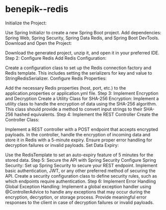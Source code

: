 # benepik--redis


Initialize the Project:

Use Spring Initializr to create a new Spring Boot project.
Add dependencies: Spring Web, Spring Security, Spring Data Redis, and Spring Boot DevTools.
Download and Open the Project:

Download the generated project, unzip it, and open it in your preferred IDE.
Step 2: Configure Redis
Add Redis Configuration:

Create a configuration class to set up the Redis connection factory and Redis template. This includes setting the serializers for key and value to StringRedisSerializer.
Configure Redis Properties:

Add the necessary Redis properties (host, port, etc.) to the application.properties or application.yml file.
Step 3: Implement Encryption and Decryption
Create a Utility Class for SHA-256 Encryption:
Implement a utility class to handle the encryption of data using the SHA-256 algorithm.
This class should provide a method to convert input strings to their SHA-256 hashed equivalents.
Step 4: Implement the REST Controller
Create the Controller Class:

Implement a REST controller with a POST endpoint that accepts encrypted payloads.
In the controller, handle the encryption of incoming data and store it in Redis with a 5-minute expiry.
Ensure proper error handling for decryption failures or invalid payloads.
Set Data Expiry:

Use the RedisTemplate to set an auto-expiry feature of 5 minutes for the stored data.
Step 5: Secure the API with Spring Security
Configure Spring Security:
Set up Spring Security to secure your REST endpoint.
Implement basic authentication, JWT, or any other preferred method of securing the API.
Create a security configuration class to define security rules, such as which endpoints require authentication.
Step 6: Implement Error Handling
Global Exception Handling:
Implement a global exception handler using @ControllerAdvice to handle any exceptions that may occur during the encryption, decryption, or storage process.
Provide meaningful error responses to the client in case of decryption failures or invalid payloads.

